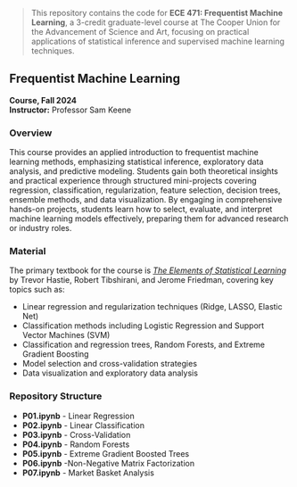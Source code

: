 

> This repository contains the code for **ECE 471: Frequentist Machine Learning**, a 3-credit graduate-level course at The Cooper Union for the Advancement of Science and Art, focusing on practical applications of statistical inference and supervised machine learning techniques.

## Frequentist Machine Learning
**Course, Fall 2024**  
**Instructor:** Professor Sam Keene

### Overview

This course provides an applied introduction to frequentist machine learning methods, emphasizing statistical inference, exploratory data analysis, and predictive modeling. Students gain both theoretical insights and practical experience through structured mini-projects covering regression, classification, regularization, feature selection, decision trees, ensemble methods, and data visualization. By engaging in comprehensive hands-on projects, students learn how to select, evaluate, and interpret machine learning models effectively, preparing them for advanced research or industry roles.


### Material

The primary textbook for the course is [*The Elements of Statistical Learning*](https://www.goodreads.com/book/show/148009.The_Elements_of_Statistical_Learning) by Trevor Hastie, Robert Tibshirani, and Jerome Friedman, covering key topics such as:

- Linear regression and regularization techniques (Ridge, LASSO, Elastic Net)
- Classification methods including Logistic Regression and Support Vector Machines (SVM)
- Classification and regression trees, Random Forests, and Extreme Gradient Boosting
- Model selection and cross-validation strategies
- Data visualization and exploratory data analysis



### Repository Structure

- **P01.ipynb** - Linear Regression
- **P02.ipynb** - Linear Classification
- **P03.ipynb** - Cross-Validation
- **P04.ipynb** - Random Forests
- **P05.ipynb** - Extreme Gradient Boosted Trees
- **P06.ipynb** -Non-Negative Matrix Factorization
- **P07.ipynb** - Market Basket Analysis

